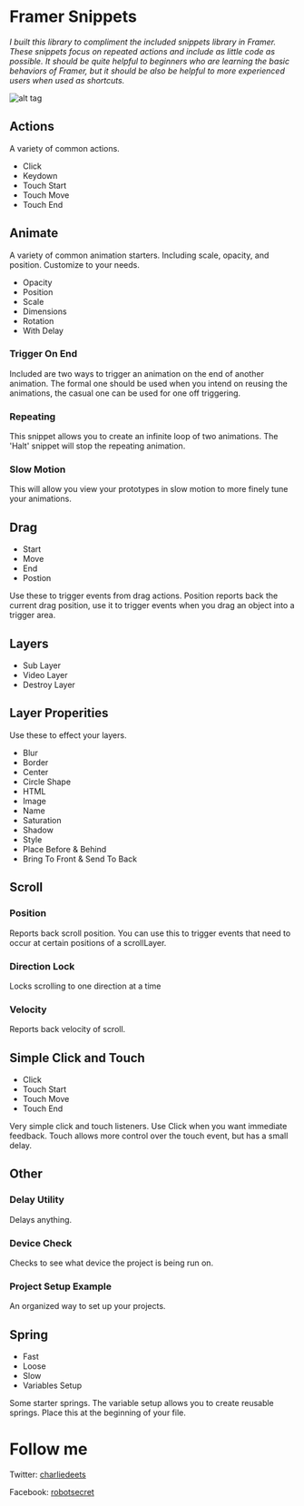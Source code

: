 # Framer Snippets

*I built this library to compliment the included snippets library in Framer. These snippets focus on repeated actions and include as little code as possible. It should be quite helpful to beginners who are learning the basic behaviors of Framer, but it should be also be helpful to more experienced users when used as shortcuts.*

![alt tag](http://www.whyamicrazytoday.com/github/snippets.png)

## Actions

A variety of common actions.

- Click
- Keydown
- Touch Start
- Touch Move
- Touch End

## Animate

A variety of common animation starters. Including scale, opacity, and position. Customize to your needs.

- Opacity
- Position
- Scale
- Dimensions
- Rotation
- With Delay

### Trigger On End

Included are two ways to trigger an animation on the end of another animation. The formal one should be used when you intend on reusing the animations, the casual one can be used for one off triggering.

### Repeating

This snippet allows you to create an infinite loop of two animations. The 'Halt' snippet will stop the repeating animation.

### Slow Motion

This will allow you view your prototypes in slow motion to more finely tune your animations.

## Drag

- Start
- Move
- End
- Postion

Use these to trigger events from drag actions. Position reports back the current drag position, use it to trigger events when you drag an object into a trigger area.

## Layers

- Sub Layer
- Video Layer
- Destroy Layer

## Layer Properities

Use these to effect your layers.

- Blur
- Border
- Center
- Circle Shape
- HTML
- Image
- Name
- Saturation
- Shadow
- Style
- Place Before & Behind
- Bring To Front & Send To Back

## Scroll

### Position

Reports back scroll position. You can use this to trigger events that need to occur at certain positions of a scrollLayer.

### Direction Lock

Locks scrolling to one direction at a time

### Velocity

Reports back velocity of scroll.

## Simple Click and Touch

- Click
- Touch Start
- Touch Move
- Touch End

Very simple click and touch listeners. Use Click when you want immediate feedback. Touch allows more control over the touch event, but has a small delay.


## Other

### Delay Utility

Delays anything.

### Device Check

Checks to see what device the project is being run on.

### Project Setup Example

An organized way to set up your projects.

## Spring

- Fast
- Loose
- Slow
- Variables Setup

Some starter springs. The variable setup allows you to create reusable springs. Place this at the beginning of your file.

# Follow me
Twitter: [charliedeets](https://twitter.com/charliedeets)

Facebook: [robotsecret](https://facebook.com/robotsecret)
